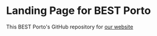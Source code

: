 # Landing Page for BEST Porto
This BEST Porto's GitHub repository for [our website](http://bestporto.org/)
